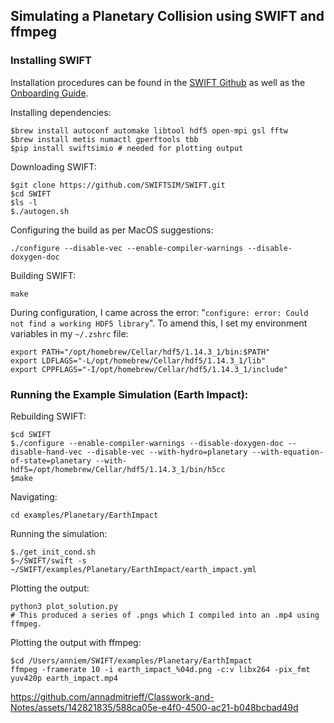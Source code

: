 ## Simulating a Planetary Collision using SWIFT and ffmpeg
### Installing SWIFT 
Installation procedures can be found in the [SWIFT Github](https://github.com/SWIFTSIM/SWIFT/blob/master/INSTALL.swift) as well as the [Onboarding Guide](https://swift.strw.leidenuniv.nl/onboarding.pdf).

Installing dependencies:

    $brew install autoconf automake libtool hdf5 open-mpi gsl fftw
    $brew install metis numactl gperftools tbb
    $pip install swiftsimio # needed for plotting output

Downloading SWIFT:

    $git clone https://github.com/SWIFTSIM/SWIFT.git
    $cd SWIFT
    $ls -l
    $./autogen.sh

Configuring the build as per MacOS suggestions:

    ./configure --disable-vec --enable-compiler-warnings --disable-doxygen-doc

Building SWIFT:

    make

During configuration, I came across the error: "`configure: error: Could not find a working HDF5 library`". To amend this, I set my environment variables in my `~/.zshrc` file:
    
    export PATH="/opt/homebrew/Cellar/hdf5/1.14.3_1/bin:$PATH"
    export LDFLAGS="-L/opt/homebrew/Cellar/hdf5/1.14.3_1/lib"
    export CPPFLAGS="-I/opt/homebrew/Cellar/hdf5/1.14.3_1/include"


### Running the Example Simulation (Earth Impact):

Rebuilding SWIFT:

    $cd SWIFT
    $./configure --enable-compiler-warnings --disable-doxygen-doc --disable-hand-vec --disable-vec --with-hydro=planetary --with-equation-of-state=planetary --with-hdf5=/opt/homebrew/Cellar/hdf5/1.14.3_1/bin/h5cc
    $make

Navigating:

    cd examples/Planetary/EarthImpact

Running the simulation:

    $./get_init_cond.sh
    $~/SWIFT/swift -s ~/SWIFT/examples/Planetary/EarthImpact/earth_impact.yml

Plotting the output:

    python3 plot_solution.py 
    # This produced a series of .pngs which I compiled into an .mp4 using ffmpeg.

Plotting the output with ffmpeg:

    $cd /Users/anniem/SWIFT/examples/Planetary/EarthImpact 
    ffmpeg -framerate 10 -i earth_impact_%04d.png -c:v libx264 -pix_fmt yuv420p earth_impact.mp4

https://github.com/annadmitrieff/Classwork-and-Notes/assets/142821835/588ca05e-e4f0-4500-ac21-b048bcbad49d


